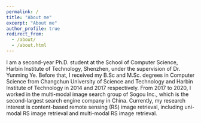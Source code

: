 ```yaml
---
permalink: /
title: "About me"
excerpt: "About me"
author_profile: true
redirect_from: 
  - /about/
  - /about.html
---
```


I am a second-year Ph.D. student at the School of Computer Science, Harbin Institute of Technology, Shenzhen, under the supervision of Dr. Yunming Ye. Before that, I received my B.Sc and M.Sc. degrees in Computer Science from Changchun University of Science and Technology and Harbin Institute of Technology in 2014 and 2017 respectively. From 2017 to 2020, I worked in the multi-modal image search group of Sogou Inc., which is the second-largest search engine company in China. Currently, my research interest is content-based remote sensing (RS) image retrieval, including uni-modal RS image retrieval and multi-modal RS image retrieval.
